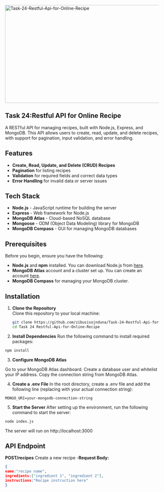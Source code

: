 <img src="https://socialify.git.ci/zibusisojnduna/Task-24-Restful-Api-for-Online-Recipe/image?language=1&owner=1&name=1&stargazers=1&theme=Light" alt="Task-24-Restful-Api-for-Online-Recipe" width="640" height="320" />

## Task 24:Restful API for Online Recipe

A RESTful API for managing recipes, built with Node.js, Express, and MongoDB. This API allows users to create, read, update, and delete recipes, with support for pagination, input validation, and error handling.
## Features

- **Create, Read, Update, and Delete (CRUD) Recipes**
- **Pagination** for listing recipes
- **Validation** for required fields and correct data types
- **Error Handling** for invalid data or server issues

## Tech Stack

- **Node.js** - JavaScript runtime for building the server
- **Express** - Web framework for Node.js
- **MongoDB Atlas** - Cloud-based NoSQL database
- **Mongoose** - ODM (Object Data Modeling) library for MongoDB
- **MongoDB Compass** - GUI for managing MongoDB databases

## Prerequisites

Before you begin, ensure you have the following:

- **Node.js** and **npm** installed. You can download Node.js from [here](https://nodejs.org/).
- **MongoDB Atlas** account and a cluster set up. You can create an account [here](https://www.mongodb.com/cloud/atlas).
- **MongoDB Compass** for managing your MongoDB cluster.

## Installation

1. **Clone the Repository**  
   Clone this repository to your local machine:
   ```bash
   git clone https://github.com/zibusisojnduna/Task-24-Restful-Api-for-Online-Recipe
   cd Task 24 Restful-Api-for-Online-Recipe
   ```

2.   **Install Dependencies**
Run the following command to install required packages:
```bash
npm install
```

3. **Configure MongoDB Atlas**

Go to your MongoDB Atlas dashboard.
Create a database user and whitelist your IP address.
Copy the connection string from MongoDB Atlas.

4. **Create a .env File**
In the root directory, create a .env file and add the following line (replacing with your actual connection string):
```env
MONGO_URI=your-mongodb-connection-string
```

5. **Start the Server**
After setting up the environment, run the following command to start the server:
```bash
node index.js
```

The server will run on http://localhost:3000

## API Endpoint
**POST/recipes**
Create a new recipe
-**Request Body:**
```json
{
name:"recipe name",
ingredients:["ingredient 1", "ingredient 2"],
instructions:"Recipe instruction here"
}
```





